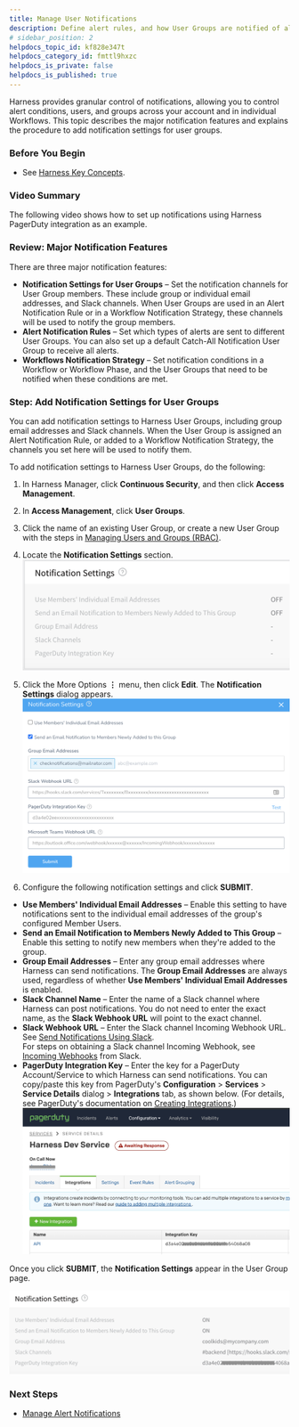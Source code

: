 ```yaml
---
title: Manage User Notifications
description: Define alert rules, and how User Groups are notified of alerts.
# sidebar_position: 2
helpdocs_topic_id: kf828e347t
helpdocs_category_id: fmttl9hxzc
helpdocs_is_private: false
helpdocs_is_published: true
---
```


Harness provides granular control of notifications, allowing you to control alert conditions, users, and groups across your account and in individual Workflows. This topic describes the major notification features and explains the procedure to add notification settings for user groups.


### Before You Begin

* See [Harness Key Concepts](https://docs.harness.io/article/4o7oqwih6h-harness-key-concepts).


### Video Summary

The following video shows how to set up notifications using Harness PagerDuty integration as an example.

<docvideo src="https://www.youtube.com/embed/YDyNj9EYiNk" />

### Review: Major Notification Features

There are three major notification features:

* **Notification Settings for User Groups** – Set the notification channels for User Group members. These include group or individual email addresses, and Slack channels. When User Groups are used in an Alert Notification Rule or in a Workflow Notification Strategy, these channels will be used to notify the group members.
* **Alert Notification Rules** – Set which types of alerts are sent to different User Groups. You can also set up a default Catch-All Notification User Group to receive all alerts.
* **Workflows Notification Strategy** – Set notification conditions in a Workflow or Workflow Phase, and the User Groups that need to be notified when these conditions are met.


### Step: Add Notification Settings for User Groups

You can add notification settings to Harness User Groups, including group email addresses and Slack channels. When the User Group is assigned an Alert Notification Rule, or added to a Workflow Notification Strategy, the channels you set here will be used to notify them.

To add notification settings to Harness User Groups, do the following:

1. In Harness Manager, click **Continuous Security**, and then click **Access Management**.
2. In **Access Management**, click **User Groups**.
3. Click the name of an existing User Group, or create a new User Group with the steps in [Managing Users and Groups (RBAC)](../../security/access-management-howtos/users-and-permissions.md).
4. Locate the **Notification Settings** section.![](./static/notification-groups-19.png)
5. Click the More Options **⋮** menu, then click **Edit**. The **Notification Settings** dialog appears.![](./static/notification-groups-20.png)

1. Configure the following notification settings and click **SUBMIT**.
* **Use Members' Individual Email Addresses** – Enable this setting to have notifications sent to the individual email addresses of the group's configured Member Users.
* **Send an Email Notification to Members Newly Added to This Group** – Enable this setting to notify new members when they're added to the group.
* **Group Email Addresses** – Enter any group email addresses where Harness can send notifications. The **Group Email Addresses** are always used, regardless of whether **Use Members' Individual Email Addresses** is enabled.
* **Slack Channel Name** – Enter the name of a Slack channel where Harness can post notifications. You do not need to enter the exact name, as the **Slack Webhook URL** will point to the exact channel.
* **Slack Webhook URL** – Enter the Slack channel Incoming Webhook URL.  
See [Send Notifications Using Slack](send-notification-using-slack.md).  
For steps on obtaining a Slack channel Incoming Webhook, see [Incoming Webhooks](https://api.slack.com/incoming-webhooks) from Slack.
* **PagerDuty Integration Key** – Enter the key for a PagerDuty Account/Service to which Harness can send notifications. You can copy/paste this key from PagerDuty's **Configuration** > **Services** > **Service Details** dialog > **Integrations** tab, as shown below. (For details, see PagerDuty's documentation on [Creating Integrations](https://support.pagerduty.com/docs/services-and-integrations).)![](./static/notification-groups-21.png)

Once you click **SUBMIT**, the **Notification Settings** appear in the User Group page.

![](./static/notification-groups-22.png)
### Next Steps

* [Manage Alert Notifications](manage-alert-notifications.md)

